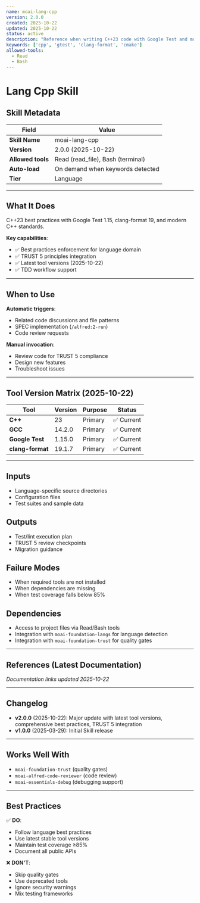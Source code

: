 ```yaml
---
name: moai-lang-cpp
version: 2.0.0
created: 2025-10-22
updated: 2025-10-22
status: active
description: "Reference when writing C++23 code with Google Test and modern standards. Load for systems programming, game development, or high-performance computing requiring advanced C++ features, RAII patterns, and template metaprogramming."
keywords: ['cpp', 'gtest', 'clang-format', 'cmake']
allowed-tools:
  - Read
  - Bash
---
```


# Lang Cpp Skill

## Skill Metadata

| Field | Value |
| ----- | ----- |
| **Skill Name** | moai-lang-cpp |
| **Version** | 2.0.0 (2025-10-22) |
| **Allowed tools** | Read (read_file), Bash (terminal) |
| **Auto-load** | On demand when keywords detected |
| **Tier** | Language |

---

## What It Does

C++23 best practices with Google Test 1.15, clang-format 19, and modern C++ standards.

**Key capabilities**:
- ✅ Best practices enforcement for language domain
- ✅ TRUST 5 principles integration
- ✅ Latest tool versions (2025-10-22)
- ✅ TDD workflow support

---

## When to Use

**Automatic triggers**:
- Related code discussions and file patterns
- SPEC implementation (`/alfred:2-run`)
- Code review requests

**Manual invocation**:
- Review code for TRUST 5 compliance
- Design new features
- Troubleshoot issues

---

## Tool Version Matrix (2025-10-22)

| Tool | Version | Purpose | Status |
|------|---------|---------|--------|
| **C++** | 23 | Primary | ✅ Current |
| **GCC** | 14.2.0 | Primary | ✅ Current |
| **Google Test** | 1.15.0 | Primary | ✅ Current |
| **clang-format** | 19.1.7 | Primary | ✅ Current |

---

## Inputs

- Language-specific source directories
- Configuration files
- Test suites and sample data

## Outputs

- Test/lint execution plan
- TRUST 5 review checkpoints
- Migration guidance

## Failure Modes

- When required tools are not installed
- When dependencies are missing
- When test coverage falls below 85%

## Dependencies

- Access to project files via Read/Bash tools
- Integration with `moai-foundation-langs` for language detection
- Integration with `moai-foundation-trust` for quality gates

---

## References (Latest Documentation)

_Documentation links updated 2025-10-22_

---

## Changelog

- **v2.0.0** (2025-10-22): Major update with latest tool versions, comprehensive best practices, TRUST 5 integration
- **v1.0.0** (2025-03-29): Initial Skill release

---

## Works Well With

- `moai-foundation-trust` (quality gates)
- `moai-alfred-code-reviewer` (code review)
- `moai-essentials-debug` (debugging support)

---

## Best Practices

✅ **DO**:
- Follow language best practices
- Use latest stable tool versions
- Maintain test coverage ≥85%
- Document all public APIs

❌ **DON'T**:
- Skip quality gates
- Use deprecated tools
- Ignore security warnings
- Mix testing frameworks
